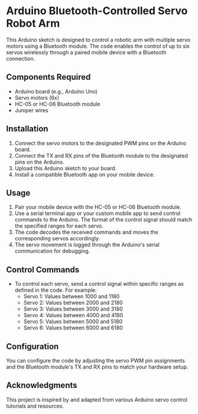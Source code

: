 # Arduino Bluetooth-Controlled Servo Robot Arm

This Arduino sketch is designed to control a robotic arm with multiple servo motors using a Bluetooth module. The code enables the control of up to six servos wirelessly through a paired mobile device with a Bluetooth connection.

## Components Required

- Arduino board (e.g., Arduino Uno)
- Servo motors (6x)
- HC-05 or HC-06 Bluetooth module
- Jumper wires

## Installation

1. Connect the servo motors to the designated PWM pins on the Arduino board.
2. Connect the TX and RX pins of the Bluetooth module to the designated pins on the Arduino.
3. Upload this Arduino sketch to your board.
4. Install a compatible Bluetooth app on your mobile device.

## Usage

1. Pair your mobile device with the HC-05 or HC-06 Bluetooth module.
2. Use a serial terminal app or your custom mobile app to send control commands to the Arduino. The format of the control signal should match the specified ranges for each servo.
3. The code decodes the received commands and moves the corresponding servos accordingly.
4. The servo movement is logged through the Arduino's serial communication for debugging.

## Control Commands

- To control each servo, send a control signal within specific ranges as defined in the code. For example:
  - Servo 1: Values between 1000 and 1180
  - Servo 2: Values between 2000 and 2180
  - Servo 3: Values between 3000 and 3180
  - Servo 4: Values between 4000 and 4180
  - Servo 5: Values between 5000 and 5180
  - Servo 6: Values between 6000 and 6180

## Configuration

You can configure the code by adjusting the servo PWM pin assignments and the Bluetooth module's TX and RX pins to match your hardware setup.

## Acknowledgments

This project is inspired by and adapted from various Arduino servo control tutorials and resources.
